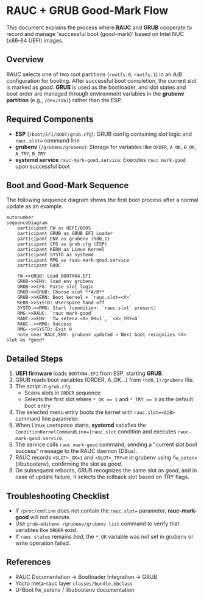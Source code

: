# RAUC + GRUB Good-Mark Flow

This document explains the process where **RAUC** and **GRUB** cooperate to record and manage 'successful boot (good-mark)' based on Intel NUC (x86-64 UEFI) images.

## Overview

RAUC selects one of two root partitions (`rootfs.0`, `rootfs.1`) in an *A/B* configuration for booting. After successful boot completion, the current slot is marked as *good*. **GRUB** is used as the bootloader, and slot states and boot order are managed through environment variables in the **grubenv partition** (e.g., `/dev/sda1`) rather than the ESP.

## Required Components

- **ESP** (`/boot/EFI/BOOT/grub.cfg`): GRUB config containing slot logic and `rauc.slot=` command line
- **grubenv** (`/grubenv/grubenv`): Storage for variables like `ORDER`, `A_OK`, `B_OK`, `A_TRY`, `B_TRY`
- **systemd service** `rauc-mark-good.service`: Executes `rauc mark-good` upon successful boot

## Boot and Good-Mark Sequence

The following sequence diagram shows the first boot process after a normal update as an example.

```mermaid
autonumber
sequenceDiagram
    participant FW as UEFI/BIOS
    participant GRUB as GRUB EFI Loader
    participant ENV as grubenv (hd0,1)
    participant CFG as grub.cfg (ESP)
    participant KERN as Linux Kernel
    participant SYSTD as systemd
    participant RMG as rauc-mark-good.service
    participant RAUC

    FW->>GRUB: Load BOOTX64.EFI
    GRUB->>ENV: load_env grubenv
    GRUB->>CFG: Parse slot logic
    GRUB->>GRUB: Choose slot **A/B**
    GRUB->>KERN: Boot kernel + `rauc.slot=<X>`
    KERN->>SYSTD: Userspace hand-off
    SYSTD->>RMG: Start (condition: `rauc.slot` present)
    RMG->>RAUC: `rauc mark-good`
    RAUC->>ENV: `fw_setenv <X>_OK=1`, `<X>_TRY=0`
    RAUC-->>RMG: Success
    RMG-->>SYSTD: Exit 0
    note over RAUC,ENV: grubenv updated → Next boot recognizes <X> slot as *good*
```

## Detailed Steps

1. **UEFI firmware** loads `BOOTX64.EFI` from ESP, starting **GRUB**.
2. GRUB reads boot variables (ORDER, A_OK...) from `(hd0,1)/grubenv` file.
3. The script in `grub.cfg`:
   - Scans slots in `ORDER` sequence
   - Selects the first slot where `*_OK == 1` and `*_TRY == 0` as the default boot entry
4. The selected menu entry boots the kernel with `rauc.slot=<A|B>` command line parameter.
5. When Linux userspace starts, **systemd** satisfies the `ConditionKernelCommandLine=|rauc.slot` condition and executes `rauc-mark-good.service`.
6. The service calls `rauc mark-good` command, sending a "current slot boot success" message to the RAUC daemon (DBus).
7. RAUC records `<SLOT>_OK=1` and `<SLOT>_TRY=0` in grubenv using `fw_setenv` (libubootenv), confirming the slot as *good*.
8. On subsequent reboots, GRUB recognizes the same slot as *good*, and in case of update failure, it selects the rollback slot based on TRY flags.

## Troubleshooting Checklist

- If `/proc/cmdline` does not contain the `rauc.slot=` parameter, **rauc-mark-good** will not execute.
- Use `grub-editenv /grubenv/grubenv list` command to verify that variables like `ORDER` exist.
- If `rauc status` remains *bad*, the `*_OK` variable was not set in grubenv or write operation failed.

## References

- RAUC Documentation → Bootloader Integration → GRUB
- Yocto meta-rauc layer `classes/bundle.bbclass`
- U-Boot fw_setenv / libubootenv documentation 
